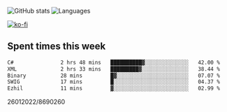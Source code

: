 ![GitHub stats](https://github-readme-stats.vercel.app/api?username=emipa606&theme=github_dark&show_icons=true) 
![Languages](https://github-readme-stats.vercel.app/api/top-langs/?username=emipa606&theme=github_dark&layout=compact)

[![ko-fi](https://ko-fi.com/img/githubbutton_sm.svg)](https://ko-fi.com/G2G55DDYD)

## Spent times this week
<!--START_SECTION:waka-->

```txt
C#               2 hrs 48 mins   ██████████▓░░░░░░░░░░░░░░   42.00 %
XML              2 hrs 33 mins   █████████▓░░░░░░░░░░░░░░░   38.44 %
Binary           28 mins         █▓░░░░░░░░░░░░░░░░░░░░░░░   07.07 %
SWIG             17 mins         █░░░░░░░░░░░░░░░░░░░░░░░░   04.37 %
Ezhil            11 mins         ▓░░░░░░░░░░░░░░░░░░░░░░░░   02.99 %
```

<!--END_SECTION:waka-->


26012022/8690260
